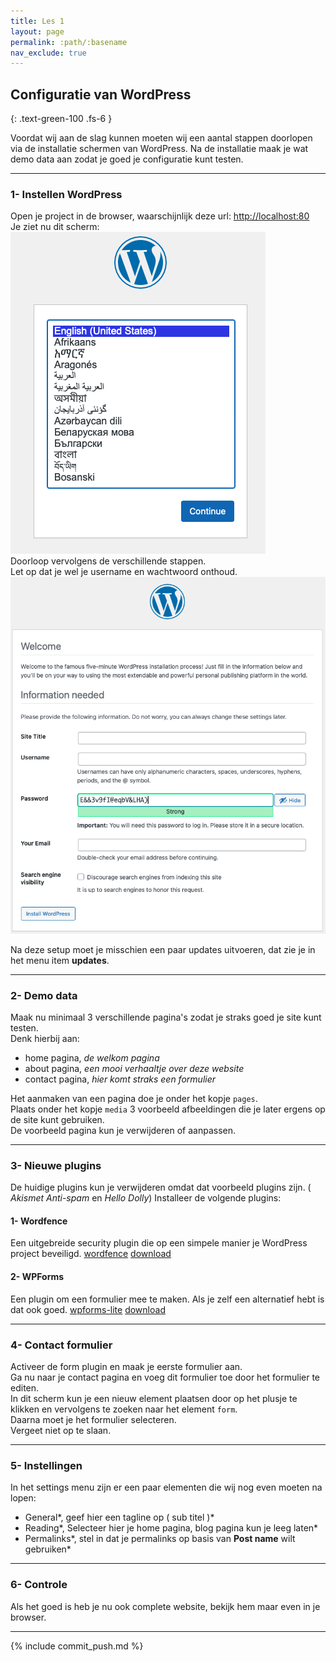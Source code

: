 ```yaml
---
title: Les 1
layout: page
permalink: :path/:basename
nav_exclude: true
---
```


## Configuratie van WordPress
{: .text-green-100 .fs-6 }

Voordat wij aan de slag kunnen moeten wij een aantal stappen doorlopen via de installatie schermen van WordPress.
Na de installatie maak je wat demo data aan zodat je goed je configuratie kunt testen.  

---
### 1- Instellen WordPress
Open je project in de browser, waarschijnlijk deze url: [http://localhost:80](http://localhost:80)  
Je ziet nu dit scherm:  
![language chooser](img/language-chooser.png)  
Doorloop vervolgens de verschillende stappen.  
Let op dat je wel je username en wachtwoord onthoud.  
![setup](img/Setup.png)  

Na deze setup moet je misschien een paar updates uitvoeren, dat zie je in het menu item **updates**.  

---
### 2- Demo data
Maak nu minimaal 3 verschillende pagina's zodat je straks goed je site kunt testen.  
Denk hierbij aan:
- home pagina, _de welkom pagina_
- about pagina, _een mooi verhaaltje over deze website_
- contact pagina, _hier komt straks een formulier_

Het aanmaken van een pagina doe je onder het kopje `pages`.  
Plaats onder het kopje `media` 3 voorbeeld afbeeldingen die je later ergens op de site kunt gebruiken.  
De voorbeeld pagina kun je verwijderen of aanpassen.  

---
### 3- Nieuwe plugins
De huidige plugins kun je verwijderen omdat dat voorbeeld plugins zijn. ( _Akismet Anti-spam_ en _Hello Dolly_)
Installeer de volgende plugins:
#### 1- Wordfence  
Een uitgebreide security plugin die op een simpele manier je WordPress project beveiligd.
[wordfence](https://www.wordfence.com/)
[ download ](_data/wordfence.zip)

#### 2- WPForms
Een plugin om een formulier mee te maken. Als je zelf een alternatief hebt is dat ook goed.
[wpforms-lite](https://wordpress.org/plugins/wpforms-lite/)
[ download ](_data/wpforms-lite.1.8.7.2.zip)

---
### 4- Contact formulier
Activeer de form plugin en maak je eerste formulier aan.  
Ga nu naar je contact pagina en voeg dit formulier toe door het formulier te editen.  
In dit scherm kun je een nieuw element plaatsen door op het plusje te klikken en vervolgens te zoeken naar het element `form`.  
Daarna moet je het formulier selecteren.  
Vergeet niet op te slaan.  

---
### 5- Instellingen
In het settings menu zijn er een paar elementen die wij nog even moeten na lopen:
- General*, geef hier een tagline op ( sub titel )*
- Reading*, Selecteer hier je home pagina, blog pagina kun je leeg laten*
- Permalinks*, stel in dat je permalinks op basis van **Post name** wilt gebruiken* 

---
### 6- Controle
Als het goed is heb je nu ook complete website, bekijk hem maar even in je browser.

---
{% include commit_push.md %}


